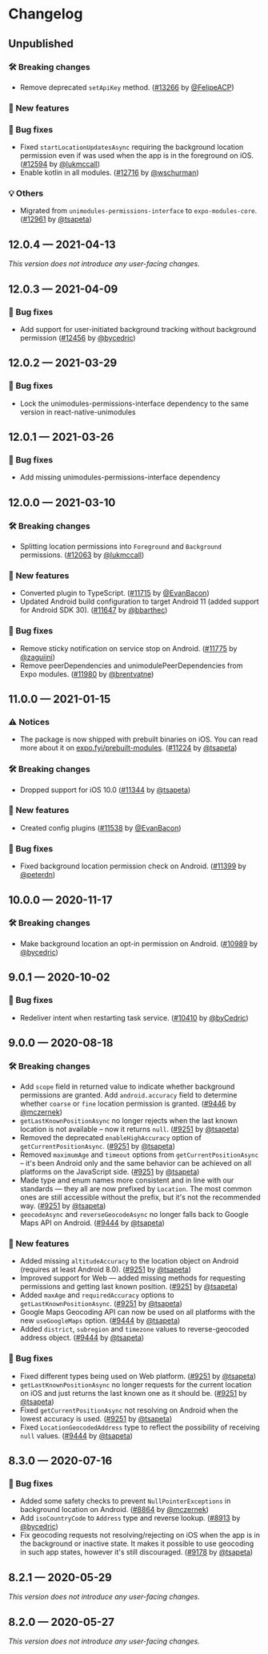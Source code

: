 # Changelog

## Unpublished

### 🛠 Breaking changes

- Remove deprecated `setApiKey` method. ([#13266](https://github.com/expo/expo/pull/13266) by [@FelipeACP](https://github.com/FelipeACP))

### 🎉 New features

### 🐛 Bug fixes

- Fixed `startLocationUpdatesAsync` requiring the background location permission even if was used when the app is in the foreground on iOS. ([#12594](https://github.com/expo/expo/pull/12594) by [@lukmccall](https://github.com/lukmccall))
- Enable kotlin in all modules. ([#12716](https://github.com/expo/expo/pull/12716) by [@wschurman](https://github.com/wschurman))

### 💡 Others

- Migrated from `unimodules-permissions-interface` to `expo-modules-core`. ([#12961](https://github.com/expo/expo/pull/12961) by [@tsapeta](https://github.com/tsapeta))

## 12.0.4 — 2021-04-13

_This version does not introduce any user-facing changes._

## 12.0.3 — 2021-04-09

### 🐛 Bug fixes

- Add support for user-initiated background tracking without background permission ([#12456](https://github.com/expo/expo/pull/12456) by [@bycedric](https://github.com/bycedric))

## 12.0.2 — 2021-03-29

### 🐛 Bug fixes

- Lock the unimodules-permissions-interface dependency to the same version in react-native-unimodules

## 12.0.1 — 2021-03-26

### 🐛 Bug fixes

- Add missing unimodules-permissions-interface dependency

## 12.0.0 — 2021-03-10

### 🛠 Breaking changes

- Splitting location permissions into `Foreground` and `Background` permissions. ([#12063](https://github.com/expo/expo/pull/12063) by [@lukmccall](https://github.com/lukmccall))

### 🎉 New features

- Converted plugin to TypeScript. ([#11715](https://github.com/expo/expo/pull/11715) by [@EvanBacon](https://github.com/EvanBacon))
- Updated Android build configuration to target Android 11 (added support for Android SDK 30). ([#11647](https://github.com/expo/expo/pull/11647) by [@bbarthec](https://github.com/bbarthec))

### 🐛 Bug fixes

- Remove sticky notification on service stop on Android. ([#11775](https://github.com/expo/expo/pull/11775) by [@zaguiini](https://github.com/zaguiini))
- Remove peerDependencies and unimodulePeerDependencies from Expo modules. ([#11980](https://github.com/expo/expo/pull/11980) by [@brentvatne](https://github.com/brentvatne))

## 11.0.0 — 2021-01-15

### ⚠️ Notices

- The package is now shipped with prebuilt binaries on iOS. You can read more about it on [expo.fyi/prebuilt-modules](https://expo.fyi/prebuilt-modules). ([#11224](https://github.com/expo/expo/pull/11224) by [@tsapeta](https://github.com/tsapeta))

### 🛠 Breaking changes

- Dropped support for iOS 10.0 ([#11344](https://github.com/expo/expo/pull/11344) by [@tsapeta](https://github.com/tsapeta))

### 🎉 New features

- Created config plugins ([#11538](https://github.com/expo/expo/pull/11538) by [@EvanBacon](https://github.com/EvanBacon))

### 🐛 Bug fixes

- Fixed background location permission check on Android. ([#11399](https://github.com/expo/expo/pull/11399) by [@peterdn](https://github.com/peterdn))

## 10.0.0 — 2020-11-17

### 🛠 Breaking changes

- Make background location an opt-in permission on Android. ([#10989](https://github.com/expo/expo/pull/10989) by [@bycedric](https://github.com/bycedric))

## 9.0.1 — 2020-10-02

### 🐛 Bug fixes

- Redeliver intent when restarting task service. ([#10410](https://github.com/expo/expo/pull/10410) by [@byCedric](https://github.com/byCedric))

## 9.0.0 — 2020-08-18

### 🛠 Breaking changes

- Add `scope` field in returned value to indicate whether background permissions are granted. Add `android.accuracy` field to determine whether `coarse` or `fine` location permission is granted. ([#9446](https://github.com/expo/expo/pull/9446) by [@mczernek](https://github.com/mczernek))
- `getLastKnownPositionAsync` no longer rejects when the last known location is not available – now it returns `null`. ([#9251](https://github.com/expo/expo/pull/9251) by [@tsapeta](https://github.com/tsapeta))
- Removed the deprecated `enableHighAccuracy` option of `getCurrentPositionAsync`. ([#9251](https://github.com/expo/expo/pull/9251) by [@tsapeta](https://github.com/tsapeta))
- Removed `maximumAge` and `timeout` options from `getCurrentPositionAsync` – it's been Android only and the same behavior can be achieved on all platforms on the JavaScript side. ([#9251](https://github.com/expo/expo/pull/9251) by [@tsapeta](https://github.com/tsapeta))
- Made type and enum names more consistent and in line with our standards — they all are now prefixed by `Location`. The most common ones are still accessible without the prefix, but it's not the recommended way. ([#9251](https://github.com/expo/expo/pull/9251) by [@tsapeta](https://github.com/tsapeta))
- `geocodeAsync` and `reverseGeocodeAsync` no longer falls back to Google Maps API on Android. ([#9444](https://github.com/expo/expo/pull/9444) by [@tsapeta](https://github.com/tsapeta))

### 🎉 New features

- Added missing `altitudeAccuracy` to the location object on Android (requires at least Android 8.0). ([#9251](https://github.com/expo/expo/pull/9251) by [@tsapeta](https://github.com/tsapeta))
- Improved support for Web — added missing methods for requesting permissions and getting last known position. ([#9251](https://github.com/expo/expo/pull/9251) by [@tsapeta](https://github.com/tsapeta))
- Added `maxAge` and `requiredAccuracy` options to `getLastKnownPositionAsync`. ([#9251](https://github.com/expo/expo/pull/9251) by [@tsapeta](https://github.com/tsapeta))
- Google Maps Geocoding API can now be used on all platforms with the new `useGoogleMaps` option. ([#9444](https://github.com/expo/expo/pull/9444) by [@tsapeta](https://github.com/tsapeta))
- Added `district`, `subregion` and `timezone` values to reverse-geocoded address object. ([#9444](https://github.com/expo/expo/pull/9444) by [@tsapeta](https://github.com/tsapeta))

### 🐛 Bug fixes

- Fixed different types being used on Web platform. ([#9251](https://github.com/expo/expo/pull/9251) by [@tsapeta](https://github.com/tsapeta))
- `getLastKnownPositionAsync` no longer requests for the current location on iOS and just returns the last known one as it should be. ([#9251](https://github.com/expo/expo/pull/9251) by [@tsapeta](https://github.com/tsapeta))
- Fixed `getCurrentPositionAsync` not resolving on Android when the lowest accuracy is used. ([#9251](https://github.com/expo/expo/pull/9251) by [@tsapeta](https://github.com/tsapeta))
- Fixed `LocationGeocodedAddress` type to reflect the possibility of receiving `null` values. ([#9444](https://github.com/expo/expo/pull/9444) by [@tsapeta](https://github.com/tsapeta))

## 8.3.0 — 2020-07-16

### 🐛 Bug fixes

- Added some safety checks to prevent `NullPointerExceptions` in background location on Android. ([#8864](https://github.com/expo/expo/pull/8864) by [@mczernek](https://github.com/mczernek))
- Add `isoCountryCode` to `Address` type and reverse lookup. ([#8913](https://github.com/expo/expo/pull/8913) by [@bycedric](https://github.com/bycedric))
- Fix geocoding requests not resolving/rejecting on iOS when the app is in the background or inactive state. It makes it possible to use geocoding in such app states, however it's still discouraged. ([#9178](https://github.com/expo/expo/pull/9178) by [@tsapeta](https://github.com/tsapeta))

## 8.2.1 — 2020-05-29

_This version does not introduce any user-facing changes._

## 8.2.0 — 2020-05-27

_This version does not introduce any user-facing changes._
